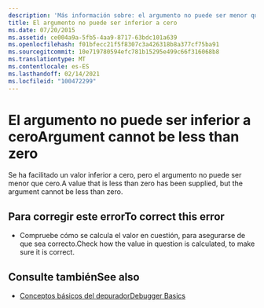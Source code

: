 ```yaml
---
description: 'Más información sobre: el argumento no puede ser menor que cero'
title: El argumento no puede ser inferior a cero
ms.date: 07/20/2015
ms.assetid: ce004a9a-5fb5-4aa9-8717-63bdc101a639
ms.openlocfilehash: f01bfecc21f5f8307c3a426318b8a377cf75ba91
ms.sourcegitcommit: 10e719780594efc781b15295e499c66f316068b8
ms.translationtype: MT
ms.contentlocale: es-ES
ms.lasthandoff: 02/14/2021
ms.locfileid: "100472299"
---
```

# <a name="argument-cannot-be-less-than-zero"></a><span data-ttu-id="82550-103">El argumento no puede ser inferior a cero</span><span class="sxs-lookup"><span data-stu-id="82550-103">Argument cannot be less than zero</span></span>

<span data-ttu-id="82550-104">Se ha facilitado un valor inferior a cero, pero el argumento no puede ser menor que cero.</span><span class="sxs-lookup"><span data-stu-id="82550-104">A value that is less than zero has been supplied, but the argument cannot be less than zero.</span></span>  
  
## <a name="to-correct-this-error"></a><span data-ttu-id="82550-105">Para corregir este error</span><span class="sxs-lookup"><span data-stu-id="82550-105">To correct this error</span></span>  
  
- <span data-ttu-id="82550-106">Compruebe cómo se calcula el valor en cuestión, para asegurarse de que sea correcto.</span><span class="sxs-lookup"><span data-stu-id="82550-106">Check how the value in question is calculated, to make sure it is correct.</span></span>  
  
## <a name="see-also"></a><span data-ttu-id="82550-107">Consulte también</span><span class="sxs-lookup"><span data-stu-id="82550-107">See also</span></span>

- [<span data-ttu-id="82550-108">Conceptos básicos del depurador</span><span class="sxs-lookup"><span data-stu-id="82550-108">Debugger Basics</span></span>](/visualstudio/debugger/debugger-feature-tour)
